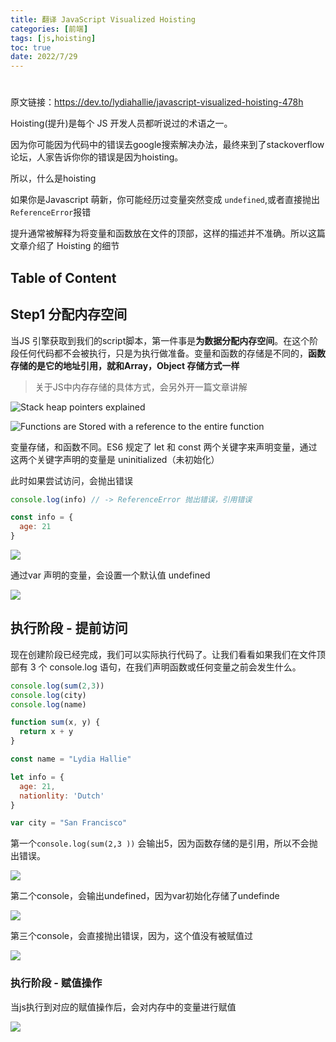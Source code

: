 ```yaml
---
title: 翻译 JavaScript Visualized Hoisting
categories: [前端]
tags: [js,hoisting]
toc: true
date: 2022/7/29
---
```


# 

原文链接：https://dev.to/lydiahallie/javascript-visualized-hoisting-478h

Hoisting(提升)是每个 JS 开发人员都听说过的术语之一。

因为你可能因为代码中的错误去google搜索解决办法，最终来到了stackoverflow论坛，人家告诉你你的错误是因为hoisting。

所以，什么是hoisting

如果你是Javascript 萌新，你可能经历过变量突然变成 `undefined`,或者直接抛出 `ReferenceError`报错

提升通常被解释为将变量和函数放在文件的顶部，这样的描述并不准确。所以这篇文章介绍了 Hoisting 的细节



<!--more-->



## Table of Content



## Step1 分配内存空间

当JS 引擎获取到我们的script脚本，第一件事是**为数据分配内存空间**。在这个阶段任何代码都不会被执行，只是为执行做准备。变量和函数的存储是不同的，**函数存储的是它的地址引用，就和Array，Object 存储方式一样**

> 关于JS中内存存储的具体方式，会另外开一篇文章讲解

![Stack heap pointers explained](http://serial.limiaomiao.site:8089/public/uploads/stack-heap-pointers.png)

![Functions are Stored with a reference to the entire function](https://res.cloudinary.com/practicaldev/image/fetch/s--lLfiCbTX--/c_limit%2Cf_auto%2Cfl_progressive%2Cq_66%2Cw_880/https://devtolydiahallie.s3-us-west-1.amazonaws.com/gif7.gif)

变量存储，和函数不同。ES6 规定了 let 和 const 两个关键字来声明变量，通过这两个关键字声明的变量是 uninitialized（未初始化）

此时如果尝试访问，会抛出错误

```js
console.log(info) // -> ReferenceError 抛出错误，引用错误

const info = {
  age: 21
}
```

![](https://res.cloudinary.com/practicaldev/image/fetch/s--vRtKMspn--/c_limit%2Cf_auto%2Cfl_progressive%2Cq_66%2Cw_880/https://devtolydiahallie.s3-us-west-1.amazonaws.com/gif8.gif)

通过var 声明的变量，会设置一个默认值 undefined

![](https://res.cloudinary.com/practicaldev/image/fetch/s--zvlaEaAo--/c_limit%2Cf_auto%2Cfl_progressive%2Cq_66%2Cw_880/https://devtolydiahallie.s3-us-west-1.amazonaws.com/gif9.gif)

## 执行阶段 - 提前访问

现在创建阶段已经完成，我们可以实际执行代码了。让我们看看如果我们在文件顶部有 3 个 console.log 语句，在我们声明函数或任何变量之前会发生什么。

```js
console.log(sum(2,3))
console.log(city)
console.log(name)

function sum(x, y) {
  return x + y
}

const name = "Lydia Hallie"

let info = {
  age: 21,
  nationlity: 'Dutch'
}

var city = "San Francisco"
```

第一个`console.log(sum(2,3 ))` 会输出5，因为函数存储的是引用，所以不会抛出错误。

![](https://res.cloudinary.com/practicaldev/image/fetch/s--nk1taOke--/c_limit%2Cf_auto%2Cfl_progressive%2Cq_66%2Cw_880/https://devtolydiahallie.s3-us-west-1.amazonaws.com/gif16.gif)



第二个console，会输出undefined，因为var初始化存储了undefinde

![](https://res.cloudinary.com/practicaldev/image/fetch/s--2nai6XPr--/c_limit%2Cf_auto%2Cfl_progressive%2Cq_66%2Cw_880/https://devtolydiahallie.s3-us-west-1.amazonaws.com/gif17.gif)

第三个console，会直接抛出错误，因为，这个值没有被赋值过

![](https://res.cloudinary.com/practicaldev/image/fetch/s--VVPlWhGC--/c_limit%2Cf_auto%2Cfl_progressive%2Cq_66%2Cw_880/https://devtolydiahallie.s3-us-west-1.amazonaws.com/gif18.gif)

### 执行阶段 - 赋值操作

当js执行到对应的赋值操作后，会对内存中的变量进行赋值

![](https://res.cloudinary.com/practicaldev/image/fetch/s--LGEaCMkS--/c_limit%2Cf_auto%2Cfl_progressive%2Cq_66%2Cw_880/https://devtolydiahallie.s3-us-west-1.amazonaws.com/gif12.gif)

